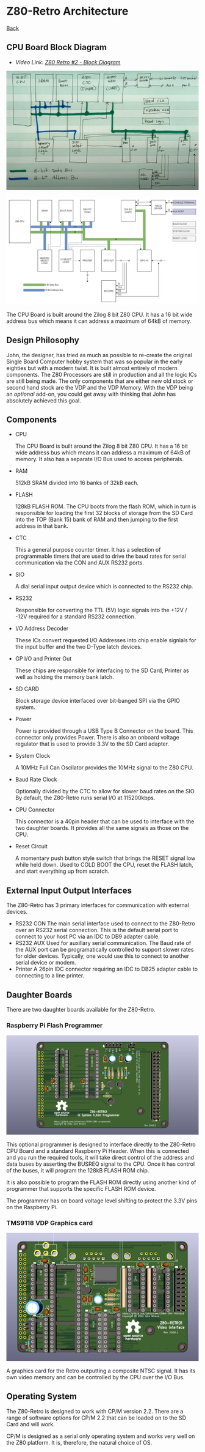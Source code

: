 # Z80-Retro Architecture

[Back](./README.md)

## CPU Board Block Diagram

- _Video Link: [Z80 Retro #2 - Block Diagram](https://www.youtube.com/watch?v=0qr3FNo16Gg)_

![Block Diagram](./assets/z80-retro-block-diagram-hand-drawn.jpeg)

![Formatted Block Diagram](./assets/z80_blockdiagram.drawio.png)

The CPU Board is built around the Zilog 8 bit Z80 CPU.  It has a 16 bit wide
address bus which means it can address a maximum of 64kB of memory.

## Design Philosophy

John, the designer, has tried as much as possible to re-create the original
Single Board Computer hobby system that was so popular in the early eighties but
with a modern twist.  It is built almost entirely of modern components.  The Z80
Processors are still in production and all the logic ICs are still being made.
The only components that are either new old stock or second hand stock are the
VDP and the VDP Memory.  With the VDP being an _optional_ add-on, you could get
away with thinking that John has absolutely achieved this goal.

## Components

- CPU

  The CPU Board is built around the Zilog 8 bit Z80 CPU.  It has a 16 bit wide
  address bus which means it can address a maximum of 64kB of memory. It also
  has a separate I/O Bus used to access peripherals.

- RAM

  512kB SRAM divided into 16 banks of 32kB each.

- FLASH

  128kB FLASH ROM.  The CPU boots from the flash ROM, which in turn is
  responsible for loading the first 32 blocks of storage from the SD Card into
  the TOP (Bank 15) bank of RAM and then jumping to the first address in that
  bank.

- CTC

  This a general purpose counter timer.  It has a selection of programmable
  timers that are used to drive the baud rates for serial communication via the
  CON and AUX RS232 ports.

- SIO

  A dial serial input output device which is connected to the RS232 chip.

- RS232

  Responsible for converting the TTL (5V) logic signals into the +12V / -12V
  required for a standard RS232 connection.

- I/O Address Decoder

  These ICs convert requested I/O Addresses into chip enable signlals for the
  input buffer and the two D-Type latch devices.

- GP I/O and Printer Out

  These chips are responsible for interfacing to the SD Card, Printer as well
  as holding the memory bank latch.

- SD CARD

  Block storage device interfaced over bit-banged SPI via the GPIO system.

- Power

  Power is provided through a USB Type B Connector on the board.  This connector only
  provides Power.  There is also an onboard voltage regulator that is used to
  provide 3.3V to the SD Card adapter.

- System Clock

  A 10MHz Full Can Oscilator provides the 10MHz signal to the Z80 CPU.

- Baud Rate Clock

  Optionally divided by the CTC to allow for slower baud rates on the SIO.  By
  default, the Z80-Retro runs serial I/O at 115200kbps.

- CPU Connector

  This connector is a 40pin header that can be used to interface with the two
  daughter boards.  It provides all the same signals as those on the CPU.

- Reset Circuit

  A momentary push button style switch that brings the RESET signal low while
  held down.  Used to COLD BOOT the CPU, reset the FLASH latch, and start
  everything up from scratch.

## External Input Output Interfaces

The Z80-Retro has 3 primary interfaces for communication with external devices.

- RS232 CON
  The main serial interface used to connect to the Z80-Retro over an RS232
  serial connection.  This is the default serial port to connect to your host
  PC via an IDC to DB9 adapter cable.
- RS232 AUX
  Used for auxillary serial communication.  The Baud rate of the AUX port can be
  programatically controlled to support slower rates for older devices.
  Typically, one would use this to connect to another serial device or modem.
- Printer
  A 26pin IDC connector requiring an IDC to DB25 adapter cable to connecting to
  a line printer.

## Daughter Boards

There are two daughter boards available for the Z80-Retro.

### Raspberry Pi Flash Programmer

  ![Z80-Retro Programmer Board](./assets/2065-Z80-programmer.jpg)

  This optional programmer is designed to interface directly to the Z80-Retro
  CPU Board and a standard Raspberry Pi Header.  When this is connected and you
  run the required tools, it will take direct control of the address and
  data buses by asserting the BUSREQ signal to the CPU.  Once it has control of
  the buses, it will program the 128kB FLASH ROM chip.

  It is also possible to program the FLASH ROM directly using another kind of
  programmer that supports the specific FLASH ROM device.

  The programmer has on board voltage level shifting to protect the 3.3V pins
  on the Raspberry Pi.

### TMS9118 VDP Graphics card

  ![Z80-Retro VDP Board](./assets/2068-Z80-TMS9118.png)

  A graphics card for the Retro outputting a composite NTSC signal.  It has its
  own video memory and can be controlled by the CPU over the I/O Bus.

## Operating System

The Z80-Retro is designed to work with CP/M version 2.2.  There are a range of
software options for CP/M 2.2 that can be loaded on to the SD Card and will work.

CP/M is designed as a serial only operating system and works very well on the
Z80 platform.  It is, therefore, the natural choice of OS.
